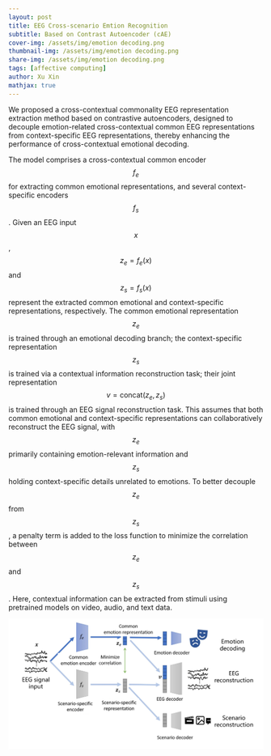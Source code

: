 ```yaml
---
layout: post
title: EEG Cross-scenario Emtion Recognition 
subtitle: Based on Contrast Autoencoder (cAE)
cover-img: /assets/img/emotion decoding.png
thumbnail-img: /assets/img/emotion decoding.png
share-img: /assets/img/emotion decoding.png
tags: [affective computing]
author: Xu Xin
mathjax: true
---
```


We proposed a cross-contextual commonality EEG representation extraction method based on contrastive autoencoders, designed to decouple emotion-related cross-contextual common EEG representations from context-specific EEG representations, thereby enhancing the performance of cross-contextual emotional decoding.

The model comprises a cross-contextual common encoder $$f_e$$ for extracting common emotional representations, and several context-specific encoders $$f_s$$. Given an EEG input $$x$$, $$z_e = f_e(x)$$ and $$z_s = f_s(x)$$ represent the extracted common emotional and context-specific representations, respectively. The common emotional representation $$z_e$$ is trained through an emotional decoding branch; the context-specific representation $$z_s$$ is trained via a contextual information reconstruction task; their joint representation $$v = \text{concat}(z_e, z_s)$$ is trained through an EEG signal reconstruction task. This assumes that both common emotional and context-specific representations can collaboratively reconstruct the EEG signal, with $$z_e$$ primarily containing emotion-relevant information and $$z_s$$ holding context-specific details unrelated to emotions. To better decouple $$z_e$$ from $$z_s$$, a penalty term is added to the loss function to minimize the correlation between $$z_e$$ and $$z_s$$. Here, contextual information can be extracted from stimuli using pretrained models on video, audio, and text data.

![Stucture of the model](https://github.com/xuxin11111/xuxin11111.github.io/blob/master/assets/img/cAE.png?raw=true)

